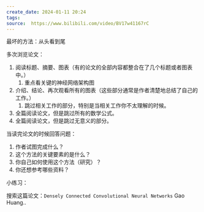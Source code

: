 ```yaml
---
create_date: 2024-01-11 20:24
tags:
source:  https://www.bilibili.com/video/BV17w41167rC
---
```


最坏的方法：从头看到尾

多次浏览论文：

1. 阅读标题、摘要、图表（有的论文的全部内容都整合在了几个标题或者图表中。）
	1. 重点看关键的神经网络架构图
2. 介绍、结论、再次观看所有的图表（这些部分通常是作者清楚地总结了自己的工作。）
	1. 跳过相关工作的部分，特别是当相关工作你不太理解的时候。
3. 全篇阅读论文，但是跳过所有的数学公式。
4. 全篇阅读论文，但是跳过无意义的部分。

当读完论文的时候回答问题：

1. 作者试图完成什么？
2. 这个方法的关键要素的是什么？
3. 你自己如何使用这个方法（研究）？
4. 你还想参考哪些资料？

小练习：

搜索这篇论文：`Densely Connected Convolutional Neural Networks` Gao Huang..
